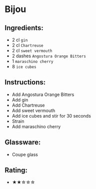 # Bijou

## Ingredients:
- 2 cl `gin`
- 2 cl `Chartreuse`
- 2 cl `sweet vermouth`
- 2 dashes `Angostura Orange Bitters`
- 1 `maraschino cherry`
- 8 `ice cubes`

## Instructions:
- Add Angostura Orange Bitters
- Add gin
- Add Chartreuse
- Add sweet vermouth
- Add ice cubes and stir for 30 seconds
- Strain
- Add maraschino cherry

## Glassware:
- Coupe glass

## Rating:
- ★★☆☆☆